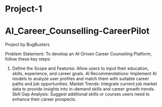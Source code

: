 # Project-1
# AI_Career_Counselling-CareerPilot
Project by BugBusters


Problem Statement:
To develop an AI-Driven Career Counseling Platform, follow these key steps:

1. Define the Scope and Features:
Allow users to input their education, skills, experience, and career goals.
AI Recommendations: Implement AI models to analyze user profiles and match them with suitable career paths and job opportunities.
Market Trends: Integrate current job market data to provide insights into in-demand skills and career growth trends.
Skill Gap Analysis: Suggest additional skills or courses users need to enhance their career prospects.




